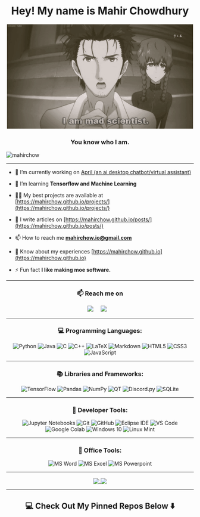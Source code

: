 <h1 align="center">Hey! My name is Mahir Chowdhury</h1>
<p align="center">
  <img width="500" height="280" src="https://github.com/mahirchow/mahirchow/blob/main/okabe_rin.gif">
</p>
<h3 align="center">You know who I am.</h3>

<p align="left"> <img src="https://komarev.com/ghpvc/?username=mahirchow&label=Profile%20views&color=5288D7" alt="mahirchow" /> </p>

<hr>

- 🔭 I’m currently working on [April (an ai desktop chatbot/virtual assistant)](https://github.com/mahirchow/April)

- 🌱 I’m learning **Tensorflow and Machine Learning**

- 👨‍💻 My best projects are available at [https://mahirchow.github.io/projects/](https://mahirchow.github.io/projects/)

- 📝 I write articles on [https://mahirchow.github.io/posts/](https://mahirchow.github.io/posts/)

- 📫 How to reach me **mahirchow.io@gmail.com**

- 📄 Know about my experiences [https://mahirchow.github.io](https://mahirchow.github.io)

- ⚡ Fun fact **I like making moe software.**

<hr>

<h3  align="center">📫 Reach me on</h3>
<p align="center">
  <a target="_blank"href="https://www.linkedin.com/in/mahir-daian-chowdhury/"><img src="https://img.shields.io/badge/linkedin-%230077B5.svg?&style=for-the-badge&logo=linkedin&logoColor=white" /></a>&nbsp;&nbsp;&nbsp;&nbsp;
  <a href="mailto:mahirchow.io@gmail.com?subject=Hello%20Ileri,%20From%20Github"><img src="https://img.shields.io/badge/gmail-%23D14836.svg?&style=for-the-badge&logo=gmail&logoColor=white" /></a>&nbsp;&nbsp;&nbsp;&nbsp;
</p>

<hr>

<h3 align="center">💻 Programming Languages:</h3>
<p align="center">
<img alt="Python" src="https://img.shields.io/badge/python%20-%2314354C.svg?&style=for-the-badge&logo=python&logoColor=white"/>
<img alt="Java" src="https://img.shields.io/badge/java-%23ED8B00.svg?&style=for-the-badge&logo=java&logoColor=white"/>
<img alt="C" src="https://img.shields.io/badge/c%20-%2300599C.svg?&style=for-the-badge&logo=c&logoColor=white"/>
<img alt="C++" src="https://img.shields.io/badge/c++%20-%2300599C.svg?&style=for-the-badge&logo=c%2B%2B&ogoColor=white"/>
<img alt="LaTeX" src="https://img.shields.io/badge/latex%20-%23008080.svg?&style=for-the-badge&logo=latex&logoColor=white"/>
<img alt="Markdown" src="https://img.shields.io/badge/markdown-%23000000.svg?&style=for-the-badge&logo=markdown&logoColor=white"/>
<img alt="HTML5" src="https://img.shields.io/badge/html5%20-%23E34F26.svg?&style=for-the-badge&logo=html5&logoColor=white"/>
<img alt="CSS3" src="https://img.shields.io/badge/css3%20-%231572B6.svg?&style=for-the-badge&logo=css3&logoColor=white"/>
<img alt="JavaScript" src="https://img.shields.io/badge/javascript%20-%23323330.svg?&style=for-the-badge&logo=javascript&logoColor=%23F7DF1E"/>
</p>

<hr>

<h3 align="center">📚 Libraries and Frameworks:</h3>
<p align="center">
<img alt="TensorFlow" src="https://img.shields.io/badge/TensorFlow%20-%23FF6F00.svg?&style=for-the-badge&logo=TensorFlow&logoColor=white" />
<img alt="Pandas" src="https://img.shields.io/badge/pandas%20-%23150458.svg?&style=for-the-badge&logo=pandas&logoColor=white" />
<img alt="NumPy" src="https://img.shields.io/badge/numpy%20-%23013243.svg?&style=for-the-badge&logo=numpy&logoColor=white" />
<img alt="QT" src="https://img.shields.io/badge/QT for Python-%41CD52.svg?&style=for-the-badge&logo=qt&logoColor=white" />
  <img alt="Discord.py" src="https://img.shields.io/badge/Discord.py-7289DA.svg?&style=for-the-badge&logo=discord&logoColor=white" />
  <img alt="SQLite" src ="https://img.shields.io/badge/sqlite-%2307405e.svg?&style=for-the-badge&logo=sqlite&logoColor=white"/>
</p>

<hr>

<h3 align="center">🧰 Developer Tools:</h3>
<p align="center">
<img alt="Jupyter Notebooks" src="https://img.shields.io/badge/Jupyter%20Notebook-F37626.svg?&style=for-the-badge&logo=jupyter&logoColor=white" />
<img alt="Git" src="https://img.shields.io/badge/git%20-%23F05033.svg?&style=for-the-badge&logo=git&logoColor=white"/>
<img alt="GitHub" src="https://img.shields.io/badge/github%20-%23121011.svg?&style=for-the-badge&logo=github&logoColor=white"/>
<img alt="Eclipse IDE" src="https://img.shields.io/badge/Eclipse%20IDE-2C2255.svg?&style=for-the-badge&logo=eclipse-ide&logoColor=white" />  
<img alt="VS Code" src="https://img.shields.io/badge/VS%20Code-007ACC.svg?&style=for-the-badge&logo=visual-studio-code&logoColor=white" />
  <img alt="Google Colab" src="https://img.shields.io/badge/Google%20Colab-F9AB00.svg?&style=for-the-badge&logo=google-colab&logoColor=white" />
  <img alt="Windows 10" src="https://img.shields.io/badge/Windows-0078D6?style=for-the-badge&logo=windows&logoColor=white" />
  <img alt="Linux Mint" src="https://img.shields.io/badge/Ubuntu-E95420?style=for-the-badge&logo=linux-mint&logoColor=white" />
</p>

<hr>

<h3 align="center">💼 Office Tools:</h3>
<p align="center">
<img alt="MS Word" src="https://img.shields.io/badge/MS%20Word-2B579A.svg?&style=for-the-badge&logo=microsoft-word&logoColor=white" />
<img alt="MS Excel" src="https://img.shields.io/badge/MS%20Excel-217346.svg?&style=for-the-badge&logo=microsoft-excel&logoColor=white"/>
<img alt="MS Powerpoint" src="https://img.shields.io/badge/MS%20Powerpoint-B7472A.svg?&style=for-the-badge&logo=microsoft-powerpoint&logoColor=white"/>
</p>

<hr>

<p align=center>
  <a href="https://github.com/anuraghazra/github-readme-stats" title="Go to Source">
    <img height=175 align="center" src="https://github-readme-stats.vercel.app/api?username=mahirchow&show_icons=true&theme=vision-friendly-dark">
  </a>
  <a href="https://github.com/anuraghazra/github-readme-stats">
  <img height=175 align="center" src="https://github-readme-stats.vercel.app/api/top-langs/?username=mahirchow&layout=compact&theme=vision-friendly-dark" />
  </a>
</p>

<hr>

<h2  align="center">💻 Check Out My Pinned Repos Below ⬇️ </h2>
